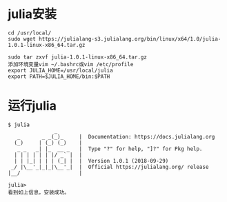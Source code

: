 # julia安装
    cd /usr/local/
    sudo wget https://julialang-s3.julialang.org/bin/linux/x64/1.0/julia-1.0.1-linux-x86_64.tar.gz

    sudo tar zxvf julia-1.0.1-linux-x86_64.tar.gz
    添加环境变量vim ~/.bashrc或vim /etc/profile
    export JULIA_HOME=/usr/local/julia
    export PATH=$JULIA_HOME/bin:$PATH
# 运行julia
    $ julia 
                   _
       _       _ _(_)_     |  Documentation: https://docs.julialang.org
      (_)     | (_) (_)    |
       _ _   _| |_  __ _   |  Type "?" for help, "]?" for Pkg help.
      | | | | | | |/ _` |  |
      | | |_| | | | (_| |  |  Version 1.0.1 (2018-09-29)
     _/ |\__'_|_|_|\__'_|  |  Official https://julialang.org/ release
    |__/                   |

    julia> 
    看到如上信息，安装成功。
